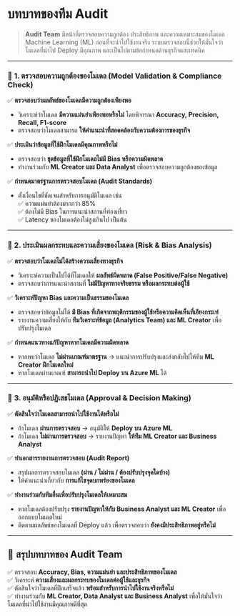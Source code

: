 # บทบาทของทีม Audit

> **Audit Team** มีหน้าที่ตรวจสอบความถูกต้อง ประสิทธิภาพ และความเหมาะสมของโมเดล Machine Learning (ML) ก่อนที่จะนำไปใช้งานจริง ระบบตรวจสอบนี้ช่วยให้มั่นใจว่าโมเดลที่นำไป Deploy มีคุณภาพ และเป็นไปตามข้อกำหนดด้านธุรกิจและเทคนิค

***

### 🔹 **1. ตรวจสอบความถูกต้องของโมเดล (Model Validation & Compliance Check)**

✅ **ตรวจสอบว่าผลลัพธ์ของโมเดลมีความถูกต้องเพียงพอ**

* วิเคราะห์ว่าโมเดล **มีความแม่นยำเพียงพอหรือไม่** โดยพิจารณา **Accuracy, Precision, Recall, F1-score**
* ตรวจสอบว่าโมเดลสามารถ **ให้คำแนะนำที่สอดคล้องกับความต้องการของธุรกิจ**

✅ **ประเมินว่าข้อมูลที่ใช้ฝึกโมเดลมีคุณภาพหรือไม่**

* ตรวจสอบว่า **ชุดข้อมูลที่ใช้ฝึกโมเดลไม่มี Bias หรือความผิดพลาด**
* ทำงานร่วมกับ **ML Creator และ Data Analyst** เพื่อตรวจสอบความถูกต้องของข้อมูล

✅ **กำหนดมาตรฐานการตรวจสอบโมเดล (Audit Standards)**

* ตั้งเงื่อนไขที่ชัดเจนสำหรับการอนุมัติโมเดล เช่น \
  ✅ ความแม่นยำต้องมากกว่า 85%\
  ✅ ต้องไม่มี Bias ในการแนะนำสถานที่ท่องเที่ยว\
  ✅ Latency ของโมเดลต้องไม่สูงเกินไป เป็นต้น

***

### 🔹 **2. ประเมินผลกระทบและความเสี่ยงของโมเดล (Risk & Bias Analysis)**

✅ **ตรวจสอบว่าโมเดลไม่ได้สร้างความเสี่ยงทางธุรกิจ**

* วิเคราะห์ความเป็นไปได้ที่โมเดลให้ **ผลลัพธ์ผิดพลาด (False Positive/False Negative)**
* ตรวจสอบว่าการแนะนำสถานที่ **ไม่มีปัญหาทางจริยธรรม หรือผลกระทบต่อผู้ใช้**

✅ **วิเคราะห์ปัญหา Bias และความเป็นธรรมของโมเดล**

* ตรวจสอบว่าข้อมูลไม่ได้ **มี Bias ที่เกิดจากพฤติกรรมของผู้ใช้หรือความคิดเห็นที่เอียงกระเท่**
* รายงานความเสี่ยงให้กับ **ทีมวิเคราะห์ข้อมูล (Analytics Team) และ ML Creator** เพื่อปรับปรุงโมเดล

✅ **กำหนดแนวทางแก้ปัญหาหากโมเดลมีความผิดพลาด**

* หากพบว่าโมเดล **ไม่ผ่านเกณฑ์มาตรฐาน** → แนะนำการปรับปรุงและส่งกลับไปให้ทีม **ML Creator ฝึกโมเดลใหม่**
* หากโมเดลผ่านเกณฑ์ **สามารถนำไป Deploy บน Azure ML** ได้

***

### 🔹 **3. อนุมัติหรือปฏิเสธโมเดล (Approval & Decision Making)**

✅ **ตัดสินใจว่าโมเดลสามารถนำไปใช้งานได้หรือไม่**

* ถ้าโมเดล **ผ่านการตรวจสอบ** → อนุมัติให้ **Deploy บน Azure ML**
* ถ้าโมเดล **ไม่ผ่านการตรวจสอบ** → รายงานปัญหา **ให้ทีม ML Creator และ Business Analyst**

✅ **ทำเอกสารรายงานการตรวจสอบ (Audit Report)**

* สรุปผลการตรวจสอบโมเดล **(ผ่าน / ไม่ผ่าน / ต้องปรับปรุงจุดใดบ้าง)**
* ให้คำแนะนำเกี่ยวกับ **การแก้ไขจุดบกพร่องของโมเดล**

✅ **ทำงานร่วมกับทีมอื่นเพื่อปรับปรุงโมเดลให้เหมาะสม**

* หากโมเดลต้องปรับปรุง **รายงานปัญหาให้กับ Business Analyst และ ML Creator** เพื่อออกแบบโมเดลใหม่
* ติดตามผลลัพธ์ของโมเดลที่ Deploy แล้ว เพื่อตรวจสอบว่า **ยังคงมีประสิทธิภาพอยู่หรือไม่**

***

## 🎯 **สรุปบทบาทของ Audit Team**

✅ ตรวจสอบ **Accuracy, Bias, ความแม่นยำ และประสิทธิภาพของโมเดล**\
✅ วิเคราะห์ **ความเสี่ยงและผลกระทบของโมเดลต่อผู้ใช้และธุรกิจ**\
✅ ตัดสินใจว่าโมเดลที่ฝึกเสร็จแล้ว **พร้อมสำหรับการนำไปใช้งานจริงหรือไม่**\
✅ ทำงานร่วมกับ **ML Creator, Data Analyst และ Business Analyst** เพื่อให้มั่นใจว่าโมเดลที่นำไปใช้งานมีคุณภาพดีที่สุด
